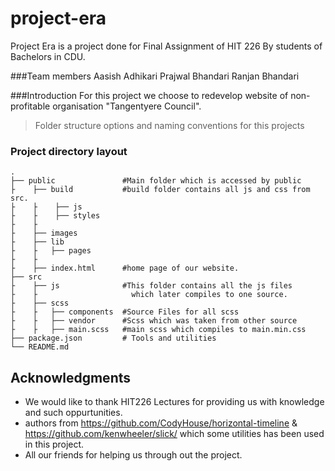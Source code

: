 # project-era
Project Era is a project done for Final Assignment of HIT 226 By students of Bachelors in CDU.

###Team members
Aasish Adhikari
Prajwal Bhandari
Ranjan Bhandari

###Introduction
For this project we choose to redevelop website of non-profitable organisation "Tangentyere Council".

> Folder structure options and naming conventions for this projects
### Project directory layout

    .
    ├── public               #Main folder which is accessed by public   
    ├    ├── build           #build folder contains all js and css from src.
    ├    ├    ├── js
    ├    ├    ├── styles
    ├    ├  
    ├    ├── images
    ├    ├── lib
    ├    ├   ├── pages
    ├    ├
    ├    ├── index.html      #home page of our website.
    ├── src
    ├    ├── js              #This folder contains all the js files
    ├    ├                     which later compiles to one source.
    ├    ├── scss                  
    ├    ├   ├── components  #Source Files for all scss
    ├    ├   ├── vendor      #Scss which was taken from other source
    ├    ├   ├── main.scss   #main scss which compiles to main.min.css            
    ├── package.json         # Tools and utilities
    └── README.md


## Acknowledgments
  * We would like to thank HIT226 Lectures for providing us with knowledge and such oppurtunities.
  * authors from https://github.com/CodyHouse/horizontal-timeline & https://github.com/kenwheeler/slick/ which some utilities has been used in this project.
  * All our friends for helping us through out the project.
